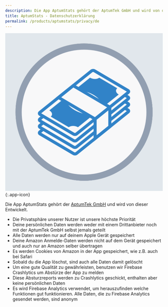 ```yaml
---
description: Die App AptumStats gehört der AptumTek GmbH und wird von dieser Entwickelt.
title: AptumStats - Datenschutzerklärung
permalink: /products/aptumstats/privacy/de
---
```


![AptumStats](/assets/images/aptumstats.png){:.app-icon}

Die App AptumStats gehört der [AptumTek GmbH](https://aptumtek.com) und wird von dieser Entwickelt.

* Die Privatsphäre unserer Nutzer ist unsere höchste Priorität
* Deine persönlichen Daten werden weder mit einem Drittanbieter noch mit der AptumTek GmbH selbst jemals geteilt
* Alle Daten werden nur auf deinem Apple Gerät gespeichert
* Deine Amazon Anmelde-Daten werden nicht auf dem Gerät gespeichert und auch nur an Amazon selber übertragen
* Es werden Cookies von Amazon in der App gespeichert, wie z.B. auch bei Safari
* Sobald du die App löschst, sind auch alle Daten damit gelöscht
* Um eine gute Qualität zu gewährleisten, benutzen wir Firebase Crashlytics um Abstürze der App zu melden
* Diese Absturzreports werden zu Crashlytics geschickt, enthalten aber keine persönlichen Daten
* Es wird Firebase Analytics verwendet, um herauszufinden welche Funktionen gut funktionieren. Alle Daten, die zu Firebase Analytics gesendet werden, sind anonym
